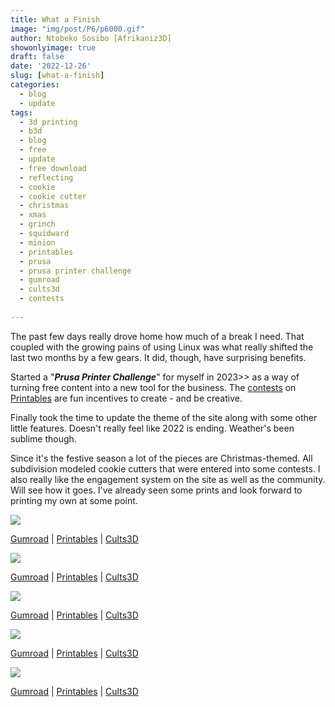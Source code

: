 ```yaml
---
title: What a Finish
image: "img/post/P6/p6000.gif"
author: Ntobeko Sosibo [Afrikaniz3D]
showonlyimage: true
draft: false
date: '2022-12-26'
slug: [what-a-finish]
categories:
  - blog
  - update
tags:
  - 3d printing
  - b3d
  - blog
  - free
  - update
  - free download
  - reflecting
  - cookie
  - cookie cutter
  - christmas
  - xmas
  - grinch
  - squidward
  - minion
  - printables
  - prusa
  - prusa printer challenge
  - gumroad
  - cults3d
  - contests
  
---
```


[][1]

The past few days really drove home how much of a break I need. That coupled with the growing pains of using Linux was what really shifted the last two months by a few gears. It did, though, have surprising benefits. 

Started a "***Prusa Printer Challenge***" for myself in 2023>> as a way of turning free content into a new tool for the business. The [contests](https://www.printables.com/contest) on [Printables](https://www.printables.com/) are fun incentives to create - and be creative.

Finally took the time to update the theme of the site along with some other little features. Doesn't really feel like 2022 is ending. Weather's been sublime though. 

[][4]

Since it's the festive season a lot of the pieces are Christmas-themed. All subdivision modeled cookie cutters that were entered into some contests. I also really like the engagement system on the site as well as the community. Will see how it goes. I've already seen some prints and look forward to printing my own at some point. 

![][5]

[Gumroad](https://afrikaniz3dza.gumroad.com/l/mydxt) | [Printables](https://www.printables.com/model/332072-christmas-grinch-cookie-cutter) | [Cults3D](https://cults3d.com/en/3d-model/home/christmas-grinch-cookie-cutter)

![][6]

[Gumroad](afrikaniz3dza.gumroad.com/l/skpoj) | [Printables](https://www.printables.com/model/334653-minion-elf-cookie-cutter) | [Cults3D](https://cults3d.com/en/3d-model/home/minion-elf-cookie-cutter)

![][7]

[Gumroad](https://afrikaniz3dza.gumroad.com/l/kttqre) | [Printables](https://www.printables.com/model/337389-handsome-santa-cookie-cutter) | [Cults3D](https://cults3d.com/en/3d-model/home/handsome-santa-cookie-cutter)

![][8]

[Gumroad](https://afrikaniz3dza.gumroad.com/l/xbtiej) | [Printables](https://www.printables.com/model/340468-pinky-elf-brain-clause-cookie-cutters) | [Cults3D](https://cults3d.com/en/3d-model/home/pinky-elf-brain-clause-cookie-cutters)

![][9]

[Gumroad](https://afrikaniz3dza.gumroad.com/l/qiehvh) | [Printables](https://www.printables.com/model/353865-substitute-shinigami-badge-cookie-cutter) | [Cults3D](https://cults3d.com/en/3d-model/home/substitute-shinigami-badge-cookie-cutter)



[1]: /img/post/P6/p6001.jpg
[2]: /img/post/P6/p6002.jpg
[4]: /img/post/P6/p6004.jpg
[5]: /img/post/P6/p6005.jpg
[6]: /img/post/P6/p6006.jpg  
[7]: /img/post/P6/p6007.jpg
[8]: /img/post/P6/p6008.jpg
[9]: /img/post/P6/p6009.jpg
